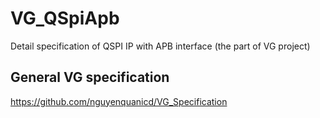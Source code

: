 # VG_QSpiApb
Detail specification of QSPI IP with APB interface
(the part of VG project)

## General VG specification
https://github.com/nguyenquanicd/VG_Specification

